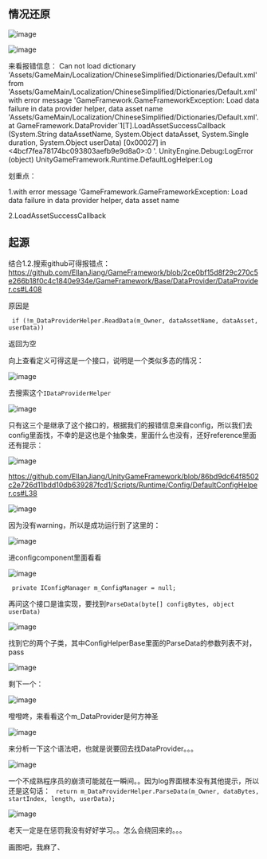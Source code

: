 ## 情况还原
![image](https://user-images.githubusercontent.com/47411365/144073659-883f1c67-8954-4858-b182-54a7952c555f.png)

![image](https://user-images.githubusercontent.com/47411365/144073763-a92893c6-e22e-4888-ad5d-4bdae682e577.png)

来看报错信息：
Can not load dictionary 'Assets/GameMain/Localization/ChineseSimplified/Dictionaries/Default.xml' from 'Assets/GameMain/Localization/ChineseSimplified/Dictionaries/Default.xml' with error message 'GameFramework.GameFrameworkException: Load data failure in data provider helper, data asset name 'Assets/GameMain/Localization/ChineseSimplified/Dictionaries/Default.xml'.
  at GameFramework.DataProvider`1[T].LoadAssetSuccessCallback (System.String dataAssetName, System.Object dataAsset, System.Single duration, System.Object userData) [0x00027] in <4bcf7fea78174bc093803aefb9e9d8a0>:0 '.
UnityEngine.Debug:LogError (object)
UnityGameFramework.Runtime.DefaultLogHelper:Log

划重点： 

1.with error message 'GameFramework.GameFrameworkException: Load data failure in data provider helper, data asset name 

2.LoadAssetSuccessCallback

## 起源

结合1.2.搜索github可得报错点：https://github.com/EllanJiang/GameFramework/blob/2ce0bf15d8f29c270c5e266b18f0c4c1840e934e/GameFramework/Base/DataProvider/DataProvider.cs#L408

原因是
```
 if (!m_DataProviderHelper.ReadData(m_Owner, dataAssetName, dataAsset, userData))
```
返回为空

向上查看定义可得这是一个接口，说明是一个类似多态的情况：

![image](https://user-images.githubusercontent.com/47411365/144074677-76603f9a-9869-4024-bc4f-f150a20d1a20.png)

去搜索这个```IDataProviderHelper```

![image](https://user-images.githubusercontent.com/47411365/144074817-1d757acb-ea0d-4154-b27c-388ee9514af2.png)

只有这三个是继承了这个接口的，根据我们的报错信息来自config，所以我们去config里面找，不幸的是这也是个抽象类，里面什么也没有，还好reference里面还有提示：

![image](https://user-images.githubusercontent.com/47411365/144075147-e4e71fd2-955c-409d-b53d-c0952e339299.png)

https://github.com/EllanJiang/UnityGameFramework/blob/86bd9dc64f8502c2e726d11bdd10db639287fcd1/Scripts/Runtime/Config/DefaultConfigHelper.cs#L38

![image](https://user-images.githubusercontent.com/47411365/144075365-71e5ca45-64f8-4070-bd7b-3f3fcfea2ace.png)

因为没有warning，所以是成功运行到了这里的：

![image](https://user-images.githubusercontent.com/47411365/144075771-68e72489-c646-409a-a1cb-b85db66eba74.png)

进configcomponent里面看看

![image](https://user-images.githubusercontent.com/47411365/144075850-9ce7d75f-4da7-4bae-acc9-c272a5a81a1f.png)

``` private IConfigManager m_ConfigManager = null;```

再问这个接口是谁实现，要找到``` ParseData(byte[] configBytes, object userData) ```

![image](https://user-images.githubusercontent.com/47411365/144077717-ccb20bf9-b74b-4cb2-92c5-d8f10fd22a00.png)

找到它的两个子类，其中ConfigHelperBase里面的ParseData的参数列表不对，pass

![image](https://user-images.githubusercontent.com/47411365/144077919-17193cab-b24c-4dad-a6dc-9c68fd4f64b1.png)

剩下一个：

![image](https://user-images.githubusercontent.com/47411365/144077979-9ba84ff1-9243-470e-b8db-988f729df6b1.png)

噔噔咚，来看看这个m_DataProvider是何方神圣

![image](https://user-images.githubusercontent.com/47411365/144078105-d859014c-54f8-4aa3-a471-ae38ea561359.png)

来分析一下这个语法吧，也就是说要回去找DataProvider。。。

![image](https://user-images.githubusercontent.com/47411365/144079457-7dec4acf-28f5-43f2-9da7-0db78402afb5.png)

一个不成熟程序员的崩溃可能就在一瞬间。。因为log界面根本没有其他提示，所以还是这句话：
``` return m_DataProviderHelper.ParseData(m_Owner, dataBytes, startIndex, length, userData);```

![image](https://user-images.githubusercontent.com/47411365/144080198-1e7c2069-9b8b-4b4e-92af-c5d665ad5f28.png)

老天一定是在惩罚我没有好好学习。。怎么会绕回来的。。。

画图吧，我麻了、









